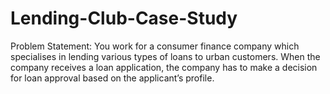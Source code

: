 # Lending-Club-Case-Study
Problem Statement: You work for a consumer finance company which specialises in lending various types of loans to urban customers. When the company receives a loan application, the company has to make a decision for loan approval based on the applicant’s profile.
